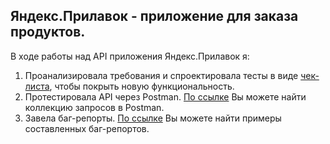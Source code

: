 ## Яндекс.Прилавок - приложение для заказа продуктов. 

В ходе работы над API приложения Яндекс.Прилавок я: 
1. Проанализировала требования и спроектировала тесты в виде [чек-листа](https://docs.google.com/spreadsheets/d/1xg_fyf8CzPgYrkCS2yPx7S9KOZaZj6annvlVy_Fvw0w/edit#gid=2006427015), чтобы покрыть новую функциональность.  
2. Протестировала API через Postman. [По ссылке](https://www.postman.com/petrovaanastasiia/workspace/yandex-counter/collection/24060882-cf2738b5-3993-4b68-bff6-0d568ec37667?action=share&creator=24060882) Вы можете найти коллекцию запросов в Postman.  
3. Завела баг-репорты. [По ссылке]() Вы можете найти примеры составленных баг-репортов.
